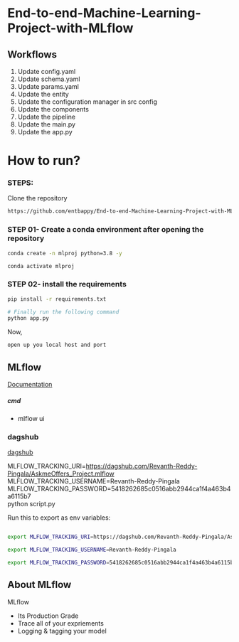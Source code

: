 # End-to-end-Machine-Learning-Project-with-MLflow


## Workflows

1. Update config.yaml
2. Update schema.yaml
3. Update params.yaml
4. Update the entity
5. Update the configuration manager in src config
6. Update the components
7. Update the pipeline 
8. Update the main.py
9. Update the app.py



# How to run?
### STEPS:

Clone the repository

```bash
https://github.com/entbappy/End-to-end-Machine-Learning-Project-with-MLflow
```
### STEP 01- Create a conda environment after opening the repository

```bash
conda create -n mlproj python=3.8 -y
```

```bash
conda activate mlproj
```


### STEP 02- install the requirements
```bash
pip install -r requirements.txt
```


```bash
# Finally run the following command
python app.py
```

Now,
```bash
open up you local host and port
```



## MLflow

[Documentation](https://mlflow.org/docs/latest/index.html)


##### cmd
- mlflow ui

### dagshub
[dagshub](https://dagshub.com/)

MLFLOW_TRACKING_URI=https://dagshub.com/Revanth-Reddy-Pingala/AskmeOffers_Project.mlflow \
MLFLOW_TRACKING_USERNAME=Revanth-Reddy-Pingala \
MLFLOW_TRACKING_PASSWORD=5418262685c0516abb2944ca1f4a463b4a6115b7 \
python script.py

Run this to export as env variables:

```bash

export MLFLOW_TRACKING_URI=https://dagshub.com/Revanth-Reddy-Pingala/AskmeOffers_Project.mlflow

export MLFLOW_TRACKING_USERNAME=Revanth-Reddy-Pingala

export MLFLOW_TRACKING_PASSWORD=5418262685c0516abb2944ca1f4a463b4a6115b7
```


## About MLflow 
MLflow

 - Its Production Grade
 - Trace all of your expriements
 - Logging & tagging your model



